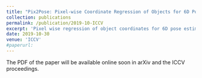```yaml
---
title: "Pix2Pose: Pixel-wise Coordinate Regression of Objects for 6D Pose Estimation"
collection: publications
permalink: /publication/2019-10-ICCV
excerpt: 'Pixel wise regression of object coordinates for 6D pose estimation using color images and 3D models without texture information'
date: 2019-10-30
venue: 'ICCV'
#paperurl:
---
```

The PDF of the paper will be available online soon in arXiv and the ICCV proceedings.

